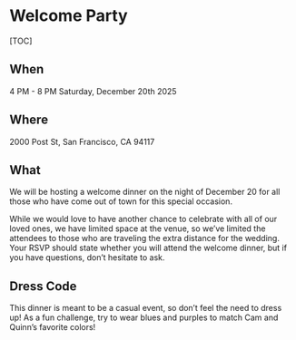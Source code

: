 # Welcome Party

[TOC]

## When

4 PM - 8 PM
Saturday, December 20th 2025

## Where

2000 Post St, San Francisco, CA 94117

## What

We will be hosting a welcome dinner on the night of December 20 for all those who have come out of town for this special occasion.

While we would love to have another chance to celebrate with all of our loved ones, we have limited space at the venue, so we’ve limited the attendees to those who are traveling the extra distance for the wedding. Your RSVP should state whether you will attend the welcome dinner, but if you have questions, don’t hesitate to ask. 

## Dress Code

This dinner is meant to be a casual event, so don’t feel the need to dress up! As a fun challenge, try to wear blues and purples to match Cam and Quinn’s favorite colors!